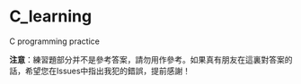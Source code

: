 # C_learning

C programming practice

**注意**：練習題部分并不是參考答案，請勿用作參考。如果真有朋友在這裏對答案的話，希望您在Issues中指出我犯的錯誤，提前感謝！
